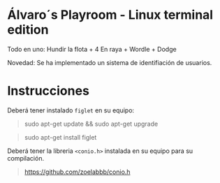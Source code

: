 # Álvaro´s Playroom - Linux terminal edition

Todo en uno: Hundir la flota + 4 En raya + Wordle + Dodge

Novedad: Se ha implementado un sistema de identifiación de usuarios.

# Instrucciones
Deberá tener instalado `figlet` en su equipo:

>  sudo apt-get update && sudo apt-get upgrade

>  sudo apt-get install figlet

Deberá tener la libreria `<conio.h>` instalada en su equipo para su compilación.

> https://github.com/zoelabbb/conio.h
